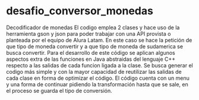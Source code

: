 # desafio_conversor_monedas
Decodificador de monedas
El codigo emplea 2 clases y hace uso de la herramienta gson y json para poder trabajar con una API provista o planteada por el equipo de 
Alura Latam. En este caso se hace la petición de que tipo de moneda convertir y a que tipo de moneda de sudamerica se busca convertir. 
Para el desarrollo de este código se aplican algunos aspectos extra de las funciones en Java abstraidas del lenguaje C++ respecto a las 
salidas de cada funcion ligada a la clase. Se busca generar el codigo más simple y con la mayor capacidad de reutilizar las salidas de cada 
clase en forma de optimizar el código. 
El código cuenta con un menu y una forma de continuar pidiendo la transformación hasta que se sale, en el proceso se guarda el tipo de conversión. 
